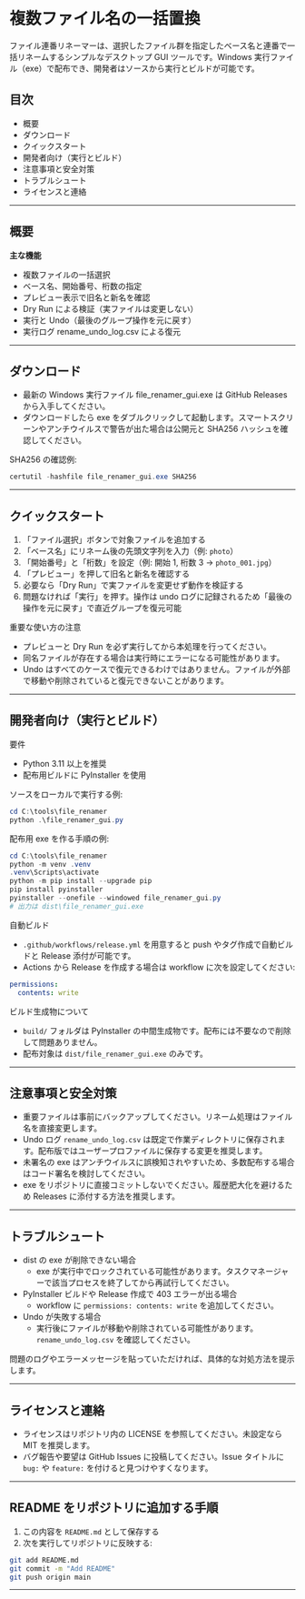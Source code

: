 # 複数ファイル名の一括置換

ファイル連番リネーマーは、選択したファイル群を指定したベース名と連番で一括リネームするシンプルなデスクトップ GUI ツールです。Windows 実行ファイル（exe）で配布でき、開発者はソースから実行とビルドが可能です。

## 目次
- 概要
- ダウンロード
- クイックスタート
- 開発者向け（実行とビルド）
- 注意事項と安全対策
- トラブルシュート
- ライセンスと連絡

---

## 概要
**主な機能**
- 複数ファイルの一括選択  
- ベース名、開始番号、桁数の指定  
- プレビュー表示で旧名と新名を確認  
- Dry Run による検証（実ファイルは変更しない）  
- 実行と Undo（最後のグループ操作を元に戻す）  
- 実行ログ rename_undo_log.csv による復元

---

## ダウンロード
- 最新の Windows 実行ファイル file_renamer_gui.exe は GitHub Releases から入手してください。  
- ダウンロードしたら exe をダブルクリックして起動します。スマートスクリーンやアンチウイルスで警告が出た場合は公開元と SHA256 ハッシュを確認してください。

SHA256 の確認例:
```powershell
certutil -hashfile file_renamer_gui.exe SHA256
```

---

## クイックスタート
1. 「ファイル選択」ボタンで対象ファイルを追加する  
2. 「ベース名」にリネーム後の先頭文字列を入力（例: `photo`）  
3. 「開始番号」と「桁数」を設定（例: 開始 1, 桁数 3 → `photo_001.jpg`）  
4. 「プレビュー」を押して旧名と新名を確認する  
5. 必要なら「Dry Run」で実ファイルを変更せず動作を検証する  
6. 問題なければ「実行」を押す。操作は undo ログに記録されるため「最後の操作を元に戻す」で直近グループを復元可能

重要な使い方の注意
- プレビューと Dry Run を必ず実行してから本処理を行ってください。  
- 同名ファイルが存在する場合は実行時にエラーになる可能性があります。  
- Undo はすべてのケースで復元できるわけではありません。ファイルが外部で移動や削除されていると復元できないことがあります。

---

## 開発者向け（実行とビルド）
要件
- Python 3.11 以上を推奨  
- 配布用ビルドに PyInstaller を使用

ソースをローカルで実行する例:
```powershell
cd C:\tools\file_renamer
python .\file_renamer_gui.py
```

配布用 exe を作る手順の例:
```powershell
cd C:\tools\file_renamer
python -m venv .venv
.venv\Scripts\activate
python -m pip install --upgrade pip
pip install pyinstaller
pyinstaller --onefile --windowed file_renamer_gui.py
# 出力は dist\file_renamer_gui.exe
```

自動ビルド
- `.github/workflows/release.yml` を用意すると push やタグ作成で自動ビルドと Release 添付が可能です。  
- Actions から Release を作成する場合は workflow に次を設定してください:
```yaml
permissions:
  contents: write
```

ビルド生成物について
- `build/` フォルダは PyInstaller の中間生成物です。配布には不要なので削除して問題ありません。  
- 配布対象は `dist/file_renamer_gui.exe` のみです。

---

## 注意事項と安全対策
- 重要ファイルは事前にバックアップしてください。リネーム処理はファイル名を直接変更します。  
- Undo ログ `rename_undo_log.csv` は既定で作業ディレクトリに保存されます。配布版ではユーザープロファイルに保存する変更を推奨します。  
- 未署名の exe はアンチウイルスに誤検知されやすいため、多数配布する場合はコード署名を検討してください。  
- exe をリポジトリに直接コミットしないでください。履歴肥大化を避けるため Releases に添付する方法を推奨します。

---

## トラブルシュート
- dist の exe が削除できない場合  
  - exe が実行中でロックされている可能性があります。タスクマネージャーで該当プロセスを終了してから再試行してください。  
- PyInstaller ビルドや Release 作成で 403 エラーが出る場合  
  - workflow に `permissions: contents: write` を追加してください。  
- Undo が失敗する場合  
  - 実行後にファイルが移動や削除されている可能性があります。`rename_undo_log.csv` を確認してください。

問題のログやエラーメッセージを貼っていただければ、具体的な対処方法を提示します。

---

## ライセンスと連絡
- ライセンスはリポジトリ内の LICENSE を参照してください。未設定なら MIT を推奨します。  
- バグ報告や要望は GitHub Issues に投稿してください。Issue タイトルに `bug:` や `feature:` を付けると見つけやすくなります。

---

## README をリポジトリに追加する手順
1. この内容を `README.md` として保存する  
2. 次を実行してリポジトリに反映する:
```bash
git add README.md
git commit -m "Add README"
git push origin main
```

---
